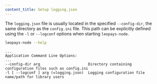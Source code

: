 ```yaml
---
content_title: Setup logging.json
---
```


The `logging.json` file is usually located in the specified `--config-dir`, the same directory as the `config.ini` file. This path can be explicitly defined using the `-l` or `--logconf` options when starting `leopays-node`.
 
```sh
leopays-node --help
```
```console
...
Application Command Line Options:
...
--config-dir arg                      Directory containing configuration files such as config.ini
-l [ --logconf ] arg (=logging.json)  Logging configuration file name/path for library users
```

